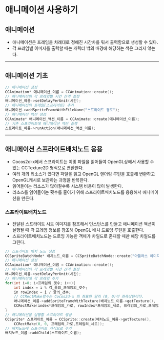 # 애니메이션 사용하기
## 애니메이션
- 애니메이션은 프레임을 차례대로 정해진 시간차를 둬서 출력함으로 생성할 수 있다.
- 각 프레임별 이미지를 출력할 때는 캐릭터 밖의 배경에 해당하는 색은 그리지 않는다.
---
## 애니메이션 기초
```C++
// 애니메이션 생성
CCAnimation* 애니메이션_이름 = CCAnimation::create();
// 애니메이션의 각 프레임별 시간 간격 설정
애니메이션_이름->setDelayPerUnit(시간);
// 애니메이션의 프레임(스프라이트) 추가
애니메이션->addSpriteFrameWithFileName("스프라이트 경로");
// 애니메이션 액션 생성
CCAnimate* 애니메이션_액션_이름 = CCAnimate::create(애니메이션_이름);
// 기존 스프라이트에 애니메이션 액션 실행
스프라이트_이름->runAction(애니메이션_액션_이름);
```
---
## 애니메이션 스프라이트배치노드 응용
- Cocos2d-x에서 스프라이트는 이밎 파일을 읽어들여 OpenGL상에서 사용할 수 있는 CCTexture2D 형식으로 변환한다.
- 여러 개의 리소스가 있다면 파일을 읽고 OpenGL 렌더링 루틴을 호출해 변환하고 OpenGL캐시로 보관하는 과정을 반복한다.
- 읽어들이는 리소스가 많아질수록 시스템 비용이 많이 발생한다.
- 리소스를 읽어들이는 횟수를 줄이기 위해 스프라이트배치노드를 응용해서 애니메이션을 만든다.
### 스프라이트배치노드
- 전달된 스프라이트 시트 이미지를 참조해서 인스턴스를 만들고 애니메이션 액션이 실행될 때 각 프레임 정보를 참조해 OpenGL 배치 드로잉 루틴을 호출한다.
- 스프라이트배치노드는 드로잉 가능한 객체가 차일드로 존재할 때만 해당 차일드를 그린다.
```C++
// 스프라이트 배치 노드 생성
CCSpriteBatchNode* 배치노드_이름 = CCSpriteBatchNode::create("아틀라스 이미지 경로");
// 애니메이션 생성
CCAnimation* 애니메이션_이름 = CCAnimation::create();
// 애니메이션의 각 프레임별 시간 간격 설정
애니메이션_이름->setDelayPerUnit(시간);
// 애니메이션에 각 프레임 추가
for(int i=0; i<프레임의_갯수; i++){
    int index = i % 각_줄의_프레임의_갯수;
    in rowIndex = i / 줄의_갯수;
    // CCRectMake함수는 Cocos2d-x 의 좌표와 달리 (0, 0)이 좌측상단이다.
    애니메이션_이름->addSpriteFrameWithTexture(배치노드_이름->getTexture(), 
    CCRectMake(index*프레임의_가로, rowIndex*프레임의_세로, 프레임의_가로,프레임의_세로));
}
// 애니메이션을 실행할 스프라이트 생성
CCSprite* 스프라이트_이름 = CCSprite::create(배치노드_이름->getTexture(),
    CCRectMake(0, 0, 프레임의_가로,프레임의_세로));
// 배치노드에 스프라이트 자식으로 추가
배치노드_이름->addChild(스프라이트_이름);
```